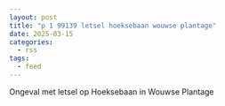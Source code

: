 ```yaml
---
layout: post
title: "p 1 99139 letsel hoeksebaan wouwse plantage"
date: 2025-03-15
categories: 
  - rss
tags: 
  - feed
---
```


Ongeval met letsel op Hoeksebaan in Wouwse Plantage
